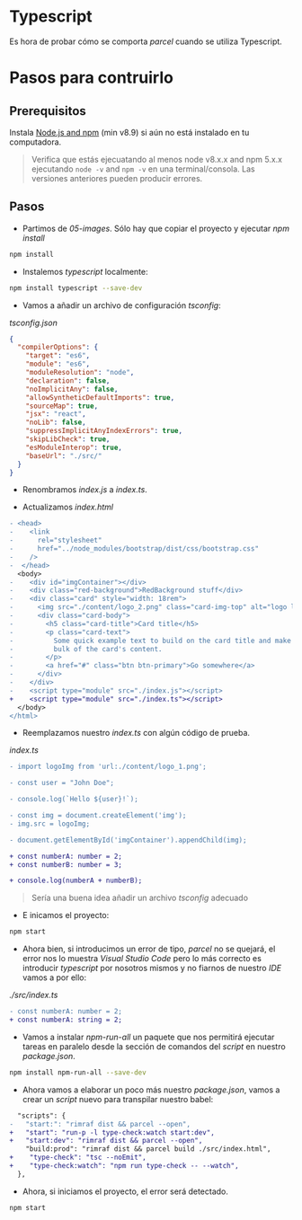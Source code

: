# Typescript

Es hora de probar cómo se comporta _parcel_ cuando se utiliza Typescript.

# Pasos para contruirlo

## Prerequisitos

Instala [Node.js and npm](https://nodejs.org/en/) (min v8.9) si aún no está instalado en tu computadora.

> Verifica que estás ejecuatando al menos node v8.x.x and npm 5.x.x ejecutando `node -v` and `npm -v` en una terminal/consola. Las versiones anteriores pueden producir errores.

## Pasos

- Partimos de _05-images_. Sólo hay que copiar el proyecto y ejecutar _npm install_

```bash
npm install
```

- Instalemos _typescript_ localmente:

```bash
npm install typescript --save-dev
```

- Vamos a añadir un archivo de configuración _tsconfig_:

_tsconfig.json_

```json
{
  "compilerOptions": {
    "target": "es6",
    "module": "es6",
    "moduleResolution": "node",
    "declaration": false,
    "noImplicitAny": false,
    "allowSyntheticDefaultImports": true,
    "sourceMap": true,
    "jsx": "react",
    "noLib": false,
    "suppressImplicitAnyIndexErrors": true,
    "skipLibCheck": true,
    "esModuleInterop": true,
    "baseUrl": "./src/"
  }
}
```

- Renombramos _index.js_ a _index.ts_.

- Actualizamos _index.html_

```diff
- <head>
-    <link
-      rel="stylesheet"
-      href="../node_modules/bootstrap/dist/css/bootstrap.css"
-    />
-  </head>
  <body>
-    <div id="imgContainer"></div>
-    <div class="red-background">RedBackground stuff</div>
-    <div class="card" style="width: 18rem">
-      <img src="./content/logo_2.png" class="card-img-top" alt="logo lemoncode" />
-      <div class="card-body">
-        <h5 class="card-title">Card title</h5>
-        <p class="card-text">
-          Some quick example text to build on the card title and make up the
-          bulk of the card's content.
-        </p>
-        <a href="#" class="btn btn-primary">Go somewhere</a>
-      </div>
-    </div>
-    <script type="module" src="./index.js"></script>
+    <script type="module" src="./index.ts"></script>
  </body>
</html>
```

- Reemplazamos nuestro _index.ts_ con algún código de prueba.

_index.ts_

```diff
- import logoImg from 'url:./content/logo_1.png';

- const user = "John Doe";

- console.log(`Hello ${user}!`);

- const img = document.createElement('img');
- img.src = logoImg;

- document.getElementById('imgContainer').appendChild(img);

+ const numberA: number = 2;
+ const numberB: number = 3;

+ console.log(numberA + numberB);
```

> Sería una buena idea añadir un
> archivo _tsconfig_ adecuado

- E inicamos el proyecto:

```bash
npm start
```

- Ahora bien, si introducimos un error de tipo, _parcel_
  no se quejará, el error nos lo muestra _Visual Studio Code_ pero lo más correcto es introducir _typescript_ por nosotros mismos y no fiarnos de nuestro _IDE_ vamos a por ello:

_./src/index.ts_

```diff
- const numberA: number = 2;
+ const numberA: string = 2;
```

- Vamos a instalar _npm-run-all_ un paquete que nos permitirá ejecutar tareas
  en paralelo desde la sección de comandos del _script_ en nuestro _package.json_.

```bash
npm install npm-run-all --save-dev
```

- Ahora vamos a elaborar un poco más nuestro _package.json_, vamos a crear un _script_ nuevo
  para transpilar nuestro babel:

```diff
  "scripts": {
-   "start:": "rimraf dist && parcel --open",
+   "start": "run-p -l type-check:watch start:dev",
+   "start:dev": "rimraf dist && parcel --open",
    "build:prod": "rimraf dist && parcel build ./src/index.html",
+    "type-check": "tsc --noEmit",
+    "type-check:watch": "npm run type-check -- --watch",
  },
```

- Ahora, si iniciamos el proyecto, el error
será detectado.

```bash
npm start
```
